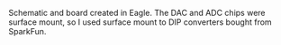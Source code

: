 Schematic and board created in Eagle. The DAC and ADC chips were surface mount, so I used surface mount to DIP converters bought from SparkFun.
